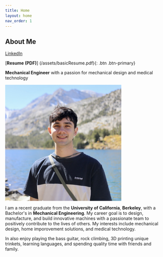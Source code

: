 ```yaml
---
title: Home
layout: home
nav_order: 1
---
```

About Me
---
[LinkedIn](https://www.linkedin.com/in/ty-schultz/) 

[**Resume (PDF)**] (/assets/basicResume.pdf){: .btn .btn-primary}

**Mechanical Engineer** with a passion for mechanical design and medical technology

<div style="display: flex; justify-content: center, gap: 20px;">
    <img src="assets/headshot.jpg" width = "375">
</div>

I am a recent graduate from the **University of California**, **Berkeley**, with a Bachelor's in **Mechanical Engineering**. My career goal is to design, manufacture, and build innovative machines with a passionate team to positively contribute to the lives of others. My interests include mechanical design, home imporovement solutions, and medical technology.

In also enjoy playing the bass guitar, rock climbing, 3D printing unique trinkets, learning languages, and spending quality time with friends and family.